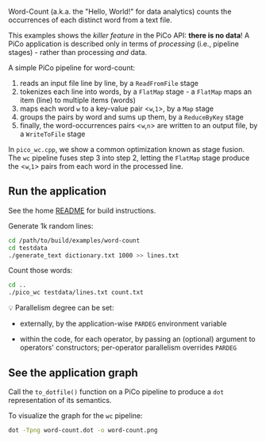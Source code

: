 Word-Count (a.k.a. the "Hello, World!" for data analytics) counts the occurrences of each distinct word from a text file.

This examples shows the *killer feature* in the PiCo API: **there is no data**!
A PiCo application is described only in terms of *processing* (i.e., pipeline stages) -
rather than processing *and* data.

A simple PiCo pipeline for word-count:

1.  reads an input file line by line, by a `ReadFromFile` stage
2.  tokenizes each line into words, by a `FlatMap` stage - a `FlatMap` maps an item (line) to multiple items (words)
3.  maps each word `w` to a key-value pair <`w`,`1`>, by a `Map` stage
4.  groups the pairs by word and sums up them, by a `ReduceByKey` stage
5.  finally, the word-occurrences pairs <`w`,`n`> are written to an output file, by a `WriteToFile` stage

In `pico_wc.cpp`, we show a common optimization known as stage fusion. The `wc` pipeline fuses step 3 into step 2, letting the `FlatMap` stage produce the <`w`,`1`> pairs from each word in the processed line.

## Run the application
See the home [README](../../README.md) for build instructions.

Generate 1k random lines:

```bash
cd /path/to/build/examples/word-count
cd testdata
./generate_text dictionary.txt 1000 >> lines.txt
```

Count those words:
```bash
cd ..
./pico_wc testdata/lines.txt count.txt
```

:bulb: Parallelism degree can be set:
-    externally, by the application-wise `PARDEG` environment variable

-    within the code, for each operator, by passing an (optional) argument to operators' constructors;
per-operator parallelism overrides `PARDEG`

## See the application graph
Call the `to_dotfile()` function on a PiCo pipeline to produce a `dot` representation of its semantics.

To visualize the graph for the `wc` pipeline:

```bash
dot -Tpng word-count.dot -o word-count.png
```
